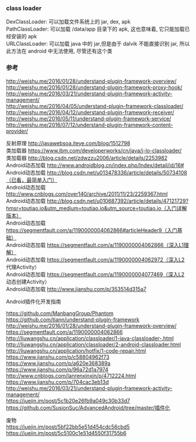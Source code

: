 ### class loader  
DexClassLoader: 可以加载文件系统上的 jar, dex, apk  
PathClassLoader: 可以加载 /data/app 目录下的 apk, 这也意味着, 它只能加载已经安装的 apk  
URLClassLoader: 可以加载 java 中的 jar,但是由于 dalvik 不能直接识别 jar, 所以此方法在 android 中无法使用, 尽管还有这个类  

### 参考  
http://weishu.me/2016/01/28/understand-plugin-framework-overview/  
http://weishu.me/2016/01/28/understand-plugin-framework-proxy-hook/  
http://weishu.me/2016/03/21/understand-plugin-framework-activity-management/  
http://weishu.me/2016/04/05/understand-plugin-framework-classloader/  
http://weishu.me/2016/04/12/understand-plugin-framework-receiver/  
http://weishu.me/2016/05/11/understand-plugin-framework-service/  
http://weishu.me/2016/07/12/understand-plugin-framework-content-provider/  

反射原理  http://javawebsoa.iteye.com/blog/1512798  
类加载器  https://www.ibm.com/developerworks/cn/java/j-lo-classloader/  
类加载器  http://blog.csdn.net/zdwzzu2006/article/details/2253982  
Android动态加载   http://www.androidblog.cn/index.php/Index/detail/id/16#  
Android动态加载   http://blog.csdn.net/u013478336/article/details/50734108（已看，最简单入门）  
Android动态加载   http://www.cnblogs.com/over140/archive/2011/11/23/2259367.html  
Android动态加载   http://blog.csdn.net/u010687392/article/details/47121729?hmsr=toutiao.io&utm_medium=toutiao.io&utm_source=toutiao.io（入门详解版本）  
Android动态加载   https://segmentfault.com/a/1190000004062866#articleHeader9（入门基础）  
Android动态加载   https://segmentfault.com/a/1190000004062866（深入L1理解）  
Android动态加载   https://segmentfault.com/a/1190000004062972（深入L2 代理Activity）  
Android动态加载   https://segmentfault.com/a/1190000004077469（深入L2 动态创建Activity）  
Android动态加载   http://www.jianshu.com/p/353514d315a7  

Android插件化开发指南  

https://github.com/ManbangGroup/Phantom  
https://github.com/tiann/understand-plugin-framework  
http://weishu.me/2016/01/28/understand-plugin-framework-overview/  
https://segmentfault.com/a/1190000004062866  
http://liuwangshu.cn/application/classloader/1-java-classloader-.html  
http://liuwangshu.cn/application/classloader/2-android-classloader.html
http://liuwangshu.cn/application/hotfix/1-code-repair.html  
https://www.jianshu.com/p/c58804962f73  
https://www.jianshu.com/p/a620e368389a  
https://www.jianshu.com/p/96a72d1a7974  
http://www.cnblogs.com/lanrenxinxin/p/4712224.html  
https://www.jianshu.com/p/704cac3eb13d  
http://weishu.me/2016/03/21/understand-plugin-framework-activity-management/  
https://juejin.im/post/5c1b20e26fb9a049c30b33d7  
https://github.com/SusionSuc/AdvancedAndroid/tree/master/插件化  

废物  
https://juejin.im/post/5bf22bb5e51d454cdc56cbd5   
https://juejin.im/post/5c5100c1e51d4550f31755b6  


